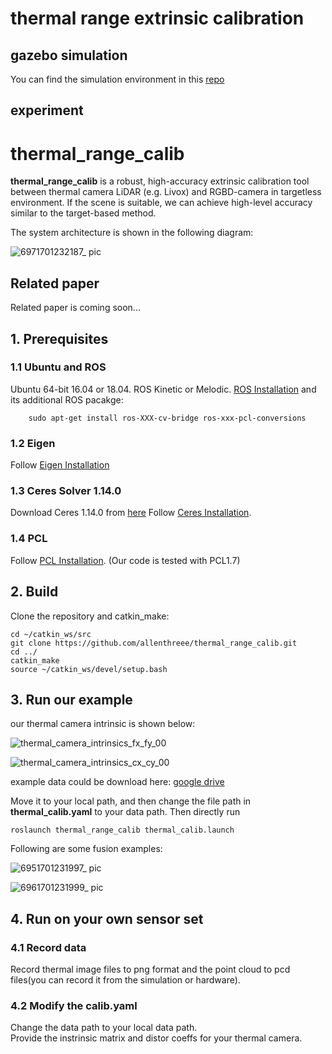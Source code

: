 # thermal range extrinsic calibration

## gazebo simulation
You can find the simulation environment in this [repo](https://github.com/allenthreee/thermal_range_calib_simulation) 

## experiment
# thermal_range_calib
**thermal_range_calib** is a robust, high-accuracy extrinsic calibration tool between thermal camera LiDAR (e.g. Livox) and RGBD-camera in targetless environment. If the scene is suitable, we can achieve high-level accuracy similar to the target-based method.

The system architecture is shown in the following diagram:

![6971701232187_ pic](https://github.com/allenthreee/thermal_range_calib/assets/59171742/9f0a9377-5a5e-40fb-ac9f-1d327cab06e3)

## Related paper
Related paper is coming soon...


## 1. Prerequisites
### 1.1 **Ubuntu** and **ROS**
Ubuntu 64-bit 16.04 or 18.04.
ROS Kinetic or Melodic. [ROS Installation](http://wiki.ros.org/ROS/Installation) and its additional ROS pacakge:

```
    sudo apt-get install ros-XXX-cv-bridge ros-xxx-pcl-conversions
```

### 1.2 **Eigen**
Follow [Eigen Installation](http://eigen.tuxfamily.org/index.php?title=Main_Page)

### 1.3 **Ceres Solver 1.14.0**
Download Ceres 1.14.0 from [here](https://github.com/ceres-solver/ceres-solver/releases/tag/1.14.0)
Follow [Ceres Installation](http://ceres-solver.org/installation.html).

### 1.4 **PCL**
Follow [PCL Installation](http://www.pointclouds.org/downloads/linux.html). (Our code is tested with PCL1.7)

## 2. Build
Clone the repository and catkin_make:

```
cd ~/catkin_ws/src
git clone https://github.com/allenthreee/thermal_range_calib.git
cd ../
catkin_make
source ~/catkin_ws/devel/setup.bash
```

## 3. Run our example

our thermal camera intrinsic is shown below:


![thermal_camera_intrinsics_fx_fy_00](https://github.com/allenthreee/thermal_range_calib/assets/59171742/44b04117-4de3-4bc2-94b6-a5fdef8bedb6)


![thermal_camera_intrinsics_cx_cy_00](https://github.com/allenthreee/thermal_range_calib/assets/59171742/a524c0e2-d9aa-4f69-a9fd-3f9bf6035d79)

example data could be download here: [google drive](https://drive.google.com/drive/folders/1qVTr8TDtHo3dQR90_XpZD-76ECm691wW?usp=sharing)

Move it to your local path, and then change the file path in **thermal_calib.yaml** to your data path. Then directly run
```
roslaunch thermal_range_calib thermal_calib.launch
```

Following are some fusion examples:

![6951701231997_ pic](https://github.com/allenthreee/thermal_range_calib/assets/59171742/354e0e90-bd94-49ba-aa44-12f50a86da49)

![6961701231999_ pic](https://github.com/allenthreee/thermal_range_calib/assets/59171742/50cf6868-36bf-49b5-8156-fdf3ee010f9a)


## 4. Run on your own sensor set
### 4.1 Record data
Record thermal image files to png format and the point cloud to pcd files(you can record it from the simulation or hardware).
### 4.2 Modify the **calib.yaml**
Change the data path to your local data path.  
Provide the instrinsic matrix and distor coeffs for your thermal camera.


